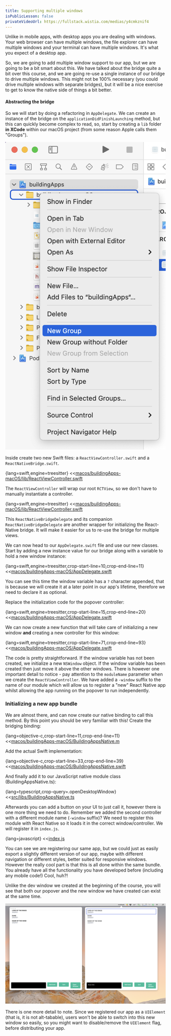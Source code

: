 ```yaml
---
title: Supporting multiple windows
isPublicLesson: false
privateVideoUrl: https://fullstack.wistia.com/medias/y4cmkznif4
---
```


Unlike in mobile apps, with desktop apps you are dealing with windows. Your web browser can have multiple windows, the file explorer can have multiple windows and your terminal can have multiple windows. It's what you expect of a desktop app.

So, we are going to add multiple window support to our app, but we are going to be a bit smart about this. We have talked about the bridge quite a bit over this course, and we are going re-use a single instance of our bridge to drive multiple windows. This might not be 100% necessary (you could drive multiple windows with separate bridges), but it will be a nice exercise to get to know the native side of things a bit better.

#### Abstracting the bridge

So we will start by doing a refactoring in `AppDelegate`. We can create an instance of the bridge on the `applicationDidFinishLaunching` method, but this can quickly become complex to read, so, start by creating a `lib` folder **in XCode** within our macOS project (from some reason Apple calls them "Groups").

![XCode group](./public/newGroup.png)

Inside create two new Swift files: a `ReactViewController.swift` and a `ReactNativeBridge.swift`.

{lang=swift,engine=treesitter}
<<[macos/buildingApps-macOS/lib/ReactViewController.swift](./protected/macos/buildingApps-macOS/lib/ReactViewController.swift)

The `ReactViewController` will wrap our root `RCTView`, so we don't have to manually instantiate a controller.

{lang=swift,engine=treesitter}
<<[macos/buildingApps-macOS/lib/ReactViewController.swift](./protected/macos/buildingApps-macOS/lib/ReactNativeBridge.swift)

This `ReactNativeBridgeDelegate` and its companion `ReactNativeBridgeDelegate` are another wrapper for initializing the React-Native bridge. It will make it easier for us to re-use the bridge for multiple views.

We can now head to our `AppDelegate.swift` file and use our new classes. Start by adding a new instance value for our bridge along with a variable to hold a new window instance:

{lang=swift,engine=treesitter,crop-start-line=10,crop-end-line=11}
<<[macos/buildingApps-macOS/AppDelegate.swift](./protected/macos/buildingApps-macOS/AppDelegate.swift)

You can see this time the window variable has a `?` character appended, that is because we will create it at a later point in our app's lifetime, therefore we need to declare it as optional. 

Replace the initialization code for the popover controller:

{lang=swift,engine=treesitter,crop-start-line=15,crop-end-line=20}
<<[macos/buildingApps-macOS/AppDelegate.swift](./protected/macos/buildingApps-macOS/AppDelegate.swift)

We can now create a new function that will take care of initializing a new window **and** creating a new controller for this window:

{lang=swift,engine=treesitter,crop-start-line=71,crop-end-line=93}
<<[macos/buildingApps-macOS/AppDelegate.swift](./protected/macos/buildingApps-macOS/AppDelegate.swift)

The code is pretty straightforward. If the window variable has not been created, we initialize a new `NSWindow` object. If the window variable has been created then just move it above the other windows. There is however one important detail to notice -  pay attention to the `moduleName` parameter when we create the `ReactViewController`. We have added a `-window` suffix to the name of our module which will allow us to register a "new" React Native app whilst allowing the app running on the popover to run independently.

### Initializing a new app bundle

We are almost there, and can now create our native binding to call this method. By this point you should be very familiar with this! Create the bridging binding:

{lang=objective-c,crop-start-line=11,crop-end-line=11}
<<[macos/buildingApps-macOS/BuildingAppsNative.m](./protected/macos/buildingApps-macOS/BuildingAppsNative.m)

Add the actual Swift implementation:

{lang=objective-c,crop-start-line=33,crop-end-line=39}
<<[macos/buildingApps-macOS/BuildingAppsNative.swift](./protected/macos/buildingApps-macOS/BuildingAppsNative.swift)

And finally add it to our JavaScript native module class (BuildingAppsNative.ts):

{lang=typescript,crop-query=.openDesktopWindow}
<<[src/libs/BuildingAppsNative.ts](./protected/src/libs/BuildingAppsNative.ts)

Afterwards you can add a button on your UI to just call it, however there is one more thing we need to do. Remember we added the second controller with a different module name (`-window` suffix)? We need to register this module with React Native so it loads it in the correct window/controller. We will register it in `index.js`.

{lang=javascript}
<<[index,js](./protected/index.js)

You can see we are registering our same app, but we could just as easily export a slightly different version of our app, maybe with different navigation or different styles, better suited for responsive windows. However the really cool part is that this is all done within the same bundle. You already have all the functionality you have developed before (including any mobile code!) Cool, huh?!

Unlike the dev window we created at the beginning of the course, you will see that both our popover and the new window we have created can exist at the same time.

![multiple window](./public/multiple.png)

There is one more detail to note. Since we registered our app as a `UIElement` (that is, it is not alt-tabable), users won't be able to switch into this new window so easily, so you might want to disable/remove the `UIElement` flag, before distributing your app.